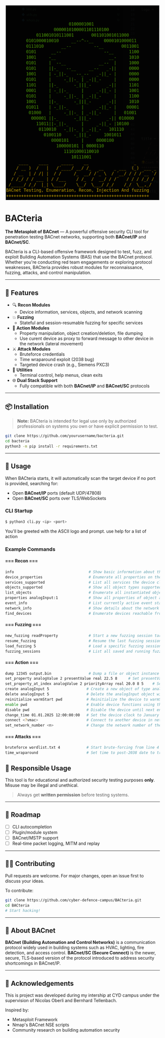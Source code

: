 <p align="center">
  <img src="rsc/BACteria.png" alt="" width="500"/>
</p>

# BACteria

**The Metasploit of BACnet** — A powerful offensive security CLI tool for penetration testing BACnet networks, supporting both **BACnet/IP** and **BACnet/SC**.

BACteria is a CLI-based offensive framework designed to test, fuzz, and exploit Building Automation Systems (BAS) that use the BACnet protocol. Whether you're conducting red team engagements or exploring protocol weaknesses, BACteria provides robust modules for reconnaissance, fuzzing, attacks, and control manipulation.

---

## 🚀 Features

- 🔍 **Recon Modules**
  - Device information, services, objects, and network scanning
- 💥 **Fuzzing**
  - Stateful and session-resumable fuzzing for specific services
- 🧬 **Action Modules**
  - Property manipulation, object creation/deletion, file dumping
  - Use curent device as proxy to forward message to other device in the network (lateral movement)
- ⚔️ **Attack Modules**
  - Bruteforce credentials
  - Time wraparound exploit (2038 bug)
  - Targeted device crash (e.g., Siemens PXC3)
- 🔧 **Utilities**
  - Terminal control, help menus, clean exits
- 🌐 **Dual Stack Support**
  - Fully compatible with both **BACnet/IP** and **BACnet/SC** protocols

---

## 📦 Installation

> **Note:** BACteria is intended for legal use only by authorized professionals on systems you own or have explicit permission to test.

```bash
git clone https://github.com/yourusername/bacteria.git
cd bacteria
python3 -m pip install -r requirements.txt
```

---

## 🧠 Usage

When BACteria starts, it will automatically scan the target device if no port is provided, searching for:
- Open **BACnet/IP** ports (default UDP/47808)
- Open **BACnet/SC** ports over TLS/WebSockets

### CLI Startup

```bash
$ python3 cli.py <ip> <port>
```

You'll be greeted with the ASCII logo and prompt. use help for a list  of action
### Example Commands

#### === Recon ===

```bash
info                                  # Show basic information about the target device
device_properties                     # Enumerate all properties on the target device
services_supported                    # List all services the device claims to support
objects_supported                     # Show all object types supported by the device
list_objects                          # Enumerate all instantiated objects on the device
properties analogInput:1              # Show all properties of object analogInput with instance 1
event_info                            # List currently active event states on the device
network_info                          # Show details about the network link and addressing
find_devices                          # Enumerate devices reachable from the current device
```

#### === Fuzzing ===

```bash
new_fuzzing readProperty              # Start a new fuzzing session targeting readProperty service
resume_fuzzing                        # Resume the last fuzzing session that was active
load_fuzzing 5                        # Load a specific fuzzing session by its ID
fuzzing_sessions                      # List all saved and running fuzzing sessions
```

#### === Action ===

```bash
dump 12345 output.bin                 # Dump a file or object instance (12345) to output.bin
set_property analogValue 2 presentValue real 22.5 8     # Set presentValue of analogValue 2 to 22.5 with priority 8
set_property_at_index analogValue 2 priorityArray real 20.0 8 5    # Set index 5 of priorityArray to 20.0 with priority 8
create analogInput 5                 # Create a new object of type analogInput with instance 5
delete analogInput 5                 # Delete the analogInput object with instance 5
reinitialize warmStart pwd           # Reinitialize the device to warmStart state using a password
enable pwd                           # Enable device functions using the password
disable pwd                          # Disable the device until next enable or reinit
change_time 01.01.2025 12:00:00:00   # Set the device clock to January 1st, 2025 at noon
connect <?vmac>                      # Connect to another device in network via the current one (use find_devices for possible devices)
set_network_number <n>               # Change the network number of the communication

```

#### === Attacks ===

```bash
bruteforce wordlist.txt 4            # Start brute-forcing from line 4 in the wordlist
time_wraparound                      # Set time to post-2038 date to trigger timestamp overflows
```


## 🔐 Responsible Usage

This tool is for educational and authorized security testing purposes **only**. Misuse may be illegal and unethical.

> Always get **written permission** before testing systems.

---

## 📅 Roadmap

- [ ] CLI autocompletion
- [ ] Plugin/module system
- [ ] BACnet/MSTP support
- [ ] Real-time packet logging, MITM and replay

---

## 👨‍💻 Contributing

Pull requests are welcome. For major changes, open an issue first to discuss your ideas.

To contribute:

```bash
git clone https://github.com/cyber-defence-campus/BACteria.git
cd BACteria
# Start hacking!
```

---


## 🏢 About BACnet

**BACnet (Building Automation and Control Networks)** is a communication protocol widely used in building systems such as HVAC, lighting, fire detection, and access control. **BACnet/SC (Secure Connect)** is the newer, secure, TLS-based version of the protocol introduced to address security shortcomings in BACnet/IP.

---

## 🙌 Acknowledgements

This is project was developed during my intership at CYD campus under the supervision of Nicolas Oberli and Bernhard Tellenbach.

Inspired by:
- Metasploit Framework
- Nmap's BACnet NSE scripts
- Community research on building automation security
